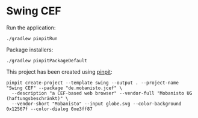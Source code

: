 # Swing CEF

Run the application:

    ./gradlew pinpitRun

Package installers:

    ./gradlew pinpitPackageDefault

This project has been created using [pinpit](https://github.com/mobanisto/pinpit):

```
pinpit create-project --template swing --output . --project-name "Swing CEF" --package "de.mobanisto.jcef" \
  --description "a CEF-based web browser" --vendor-full "Mobanisto UG (haftungsbeschränkt)" \
  --vendor-short "Mobanisto" --input globe.svg --color-background 0x12567f --color-dialog 0xe3ff87
```
